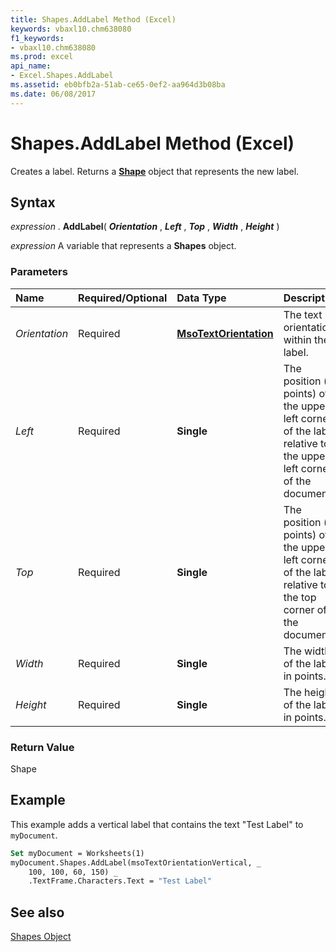 ```yaml
---
title: Shapes.AddLabel Method (Excel)
keywords: vbaxl10.chm638080
f1_keywords:
- vbaxl10.chm638080
ms.prod: excel
api_name:
- Excel.Shapes.AddLabel
ms.assetid: eb0bfb2a-51ab-ce65-0ef2-aa964d3b08ba
ms.date: 06/08/2017
---
```



# Shapes.AddLabel Method (Excel)

Creates a label. Returns a  **[Shape](Excel.Shape.md)** object that represents the new label.


## Syntax

 _expression_ . **AddLabel**( **_Orientation_** , **_Left_** , **_Top_** , **_Width_** , **_Height_** )

 _expression_ A variable that represents a **Shapes** object.


### Parameters



|**Name**|**Required/Optional**|**Data Type**|**Description**|
|:-----|:-----|:-----|:-----|
| _Orientation_|Required| **[MsoTextOrientation](http://msdn.microsoft.com/library/7e8d0e06-14dd-3ea1-a2e4-50375919517f%28Office.15%29.aspx)**|The text orientation within the label.|
| _Left_|Required| **Single**|The position (in points) of the upper-left corner of the label relative to the upper-left corner of the document.|
| _Top_|Required| **Single**|The position (in points) of the upper-left corner of the label relative to the top corner of the document.|
| _Width_|Required| **Single**|The width of the label, in points.|
| _Height_|Required| **Single**|The height of the label, in points.|

### Return Value

Shape


## Example

This example adds a vertical label that contains the text "Test Label" to  `myDocument`.


```vb
Set myDocument = Worksheets(1) 
myDocument.Shapes.AddLabel(msoTextOrientationVertical, _ 
    100, 100, 60, 150) _ 
    .TextFrame.Characters.Text = "Test Label"
```


## See also


[Shapes Object](Excel.Shapes.md)

